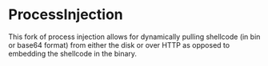 # ProcessInjection

This fork of process injection allows for dynamically pulling shellcode (in bin or base64 format) from either the disk or over HTTP as opposed to embedding the shellcode in the binary.
